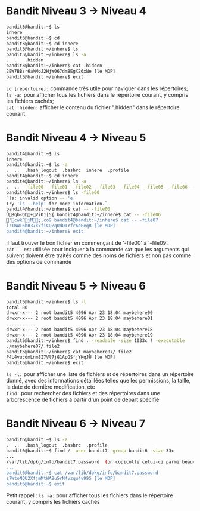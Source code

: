 # Bandit Niveau 3 → Niveau 4
```sh
bandit3@bandit:~$ ls
inhere
bandit3@bandit:~$ cd
bandit3@bandit:~$ cd inhere
bandit3@bandit:~/inhere$ ls
bandit3@bandit:~/inhere$ ls -a
.  ..  .hidden
bandit3@bandit:~/inhere$ cat .hidden
2EW7BBsr6aMMoJ2HjW067dm8EgX26xNe [le MDP]
bandit3@bandit:~/inhere$ exit
```
`cd [répértoire]:` commande très utile pour naviguer dans les répertoires;<br>
`ls -a:` pour afficher tous les fichiers dans le répertoire courant, y compris les fichiers cachés;<br>
`cat .hidden:` afficher le contenu du fichier ".hidden" dans le répertoire courant

# Bandit Niveau 4 → Niveau 5
```sh
bandit4@bandit:~$ ls
inhere
bandit4@bandit:~$ ls -a
.  ..  .bash_logout  .bashrc  inhere  .profile
bandit4@bandit:~$ cd inhere
bandit4@bandit:~/inhere$ ls -a
.  ..  -file00  -file01  -file02  -file03  -file04  -file05  -file06  -file07  -file08  -file09
bandit4@bandit:~/inhere$ ls -file00
`ls: invalid option -- 'e'
Try 'ls --help' for more information.`
bandit4@bandit:~/inhere$ cat -- -file00
ŰBηb<QȠ+ViO1[5{ bandit4@bandit:~/inhere$ cat -- -file06
'cwk^jM;,co9 bandit4@bandit:~/inhere$ cat -- -file07
lrIWWI6bB37kxfiCQZqUdOIYfr6eEeqR [le MDP]
bandit4@bandit:~/inhere$ exit
```
il faut trouver le bon fichier en commençant de '-file00' à '-file09'.<br>
`cat --` est utilisée pour indiquer à la commande `cat` que les arguments qui suivent doivent être traités comme des noms de fichiers et non pas comme des options de commande

# Bandit Niveau 5 → Niveau 6
```sh
bandit5@bandit:~/inhere$ ls -l
total 80
drwxr-x--- 2 root bandit5 4096 Apr 23 18:04 maybehere00
drwxr-x--- 2 root bandit5 4096 Apr 23 18:04 maybehere01
...........
drwxr-x--- 2 root bandit5 4096 Apr 23 18:04 maybehere18
drwxr-x--- 2 root bandit5 4096 Apr 23 18:04 maybehere19
bandit5@bandit:~/inhere$ find . -readable -size 1033c ! -executable
./maybehere07/.file2
bandit5@bandit:~/inhere$ cat maybehere07/.file2
P4L4vucdmLnm8I7Vl7jG1ApGSfjYKqJU [le MDP]
bandit5@bandit:~/inhere$ exit
```
`ls -l:` pour afficher une liste de fichiers et de répertoires dans un répertoire donné, avec des informations détaillées telles que les permissions, la taille, la date de dernière modification, etc <br>
`find:` pour rechercher des fichiers et des répertoires dans une arborescence de fichiers à partir d'un point de départ spécifié

# Bandit Niveau 6 → Niveau 7
```sh
bandit6@bandit:~$ ls -a
.  ..  .bash_logout  .bashrc  .profile
bandit6@bandit:~$ find / -user bandit7 -group bandit6 -size 33c
... 
/var/lib/dpkg/info/bandit7.password  (on copicolle celui-ci parmi beaucoup d'autre)
...
bandit6@bandit:~$ cat /var/lib/dpkg/info/bandit7.password
z7WtoNQU2XfjmMtWA8u5rN4vzqu4v99S [le MDP]
bandit6@bandit:~$ exit
```
Petit rappel : `ls -a:` pour afficher tous les fichiers dans le répertoire courant, y compris les fichiers cachés
